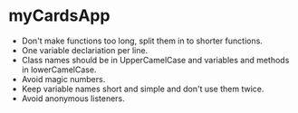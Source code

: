 # myCardsApp

* Don't make functions too long, split them in to shorter functions.
* One variable declariation per line.
* Class names should be in UpperCamelCase and variables and methods in lowerCamelCase.
* Avoid magic numbers.
* Keep variable names short and simple and don't use them twice.
* Avoid anonymous listeners.
